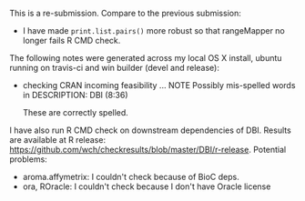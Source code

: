 This is a re-submission. Compare to the previous submission:

* I have made `print.list.pairs()` more robust so that rangeMapper
  no longer fails R CMD check.

The following notes were generated across my local OS X install, ubuntu running on travis-ci and win builder (devel and release):

* checking CRAN incoming feasibility ... NOTE
  Possibly mis-spelled words in DESCRIPTION:
  DBI (8:36)
  
  These are correctly spelled.

I have also run R CMD check on downstream dependencies of DBI. Results are available at R release: https://github.com/wch/checkresults/blob/master/DBI/r-release. Potential problems:

* aroma.affymetrix: I couldn't check because of BioC deps.
* ora, ROracle: I couldn't check because I don't have Oracle license

